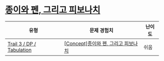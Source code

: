 # [종이와 펜, 그리고 피보나치](https://en.codetree.ai/trails/complete/curated-cards/intro-dp-fibbo-memo)

|유형|문제 경험치|난이도|
|---|---|---|
|[Trail 3 / DP / Tabulation](https://www.codetree.ai/trail-info/novice-high/)|[[Concept]종이와 펜, 그리고 피보나치](https://www.codetree.ai/trails/complete/curated-cards/intro-dp-fibbo-memo/)|쉬움|

